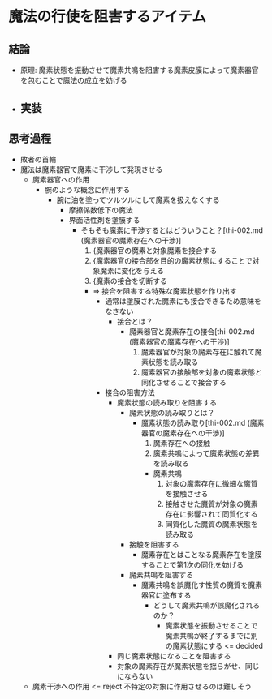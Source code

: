 # 魔法の行使を阻害するアイテム
## 結論
- 原理: 魔素状態を振動させて魔素共鳴を阻害する魔素皮膜によって魔素器官を包むことで魔法の成立を妨げる
- 実装
  - 

## 思考過程
- 敗者の首輪
- 魔法は魔素器官で魔素に干渉して発現させる
  - 魔素器官への作用
    - 腕のような概念に作用する
      - 腕に油を塗ってツルツルにして魔素を扱えなくする
        - 摩擦係数低下の魔法
        - 界面活性剤を塗膜する
          - そもそも魔素に干渉するとはどういうこと？[thi-002.md (魔素器官の魔素存在への干渉)]
            1. {魔素器官の魔素と対象魔素を接合する
            2. {魔素器官の接合部を目的の魔素状態にすることで対象魔素に変化を与える
            3. {魔素の接合を切断する
            - => 接合を阻害する特殊な魔素状態を作り出す
              - 通常は塗膜された魔素にも接合できるため意味をなさない
                - 接合とは？
                  - 魔素器官と魔素存在の接合[thi-002.md (魔素器官の魔素存在への干渉)]
                    1. 魔素器官が対象の魔素存在に触れて魔素状態を読み取る
                    2. 魔素器官の接触部を対象の魔素状態と同化させることで接合する
              - 接合の阻害方法
                - 魔素状態の読み取りを阻害する
                  - 魔素状態の読み取りとは？
                    - 魔素状態の読み取り[thi-002.md (魔素器官の魔素存在への干渉)]
                      1. 魔素存在への接触
                      2. 魔素共鳴によって魔素状態の差異を読み取る
                        - 魔素共鳴
                          1. 対象の魔素存在に微細な魔質を接触させる
                          2. 接触させた魔質が対象の魔素存在に影響されて同質化する
                          3. 同質化した魔質の魔素状態を読み取る
                  - 接触を阻害する
                    - 魔素存在とはことなる魔素存在を塗膜することで第1次の同化を妨げる
                  - 魔素共鳴を阻害する
                    - 魔素共鳴を誤魔化す性質の魔質を魔素器官に塗布する
                      - どうして魔素共鳴が誤魔化されるのか？
                        - 魔素状態を振動させることで魔素共鳴が終了するまでに別の魔素状態にする <= decided
                - 同じ魔素状態になることを阻害する
                - 対象の魔素存在が魔素状態を揺らがせ、同じにならない
  - 魔素干渉への作用 <= reject 不特定の対象に作用させるのは難しそう
